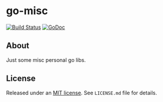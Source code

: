 go-misc
=======

[![Build Status](https://travis-ci.org/cactus/go-misc.png?branch=master)][1]
[![GoDoc](https://godoc.org/github.com/cactus/go-misc?status.png)][2]

## About

Just some misc personal go libs.

## License

Released under an [MIT license][3]. See `LICENSE.md` file for details.

[1]: https://travis-ci.org/cactus/go-misc
[2]: https://godoc.org/github.com/cactus/go-misc
[3]: http://www.opensource.org/licenses/mit-license.php
